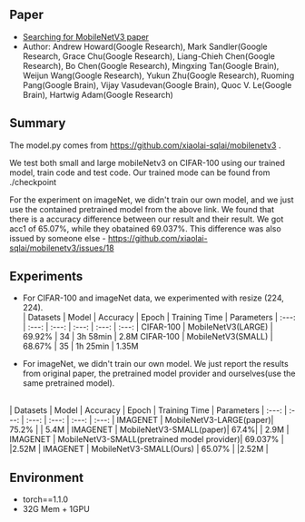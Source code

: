 ## Paper
- [Searching for MobileNetV3 paper](https://arxiv.org/abs/1905.02244)
- Author: Andrew Howard(Google Research), Mark Sandler(Google Research, Grace Chu(Google Research), Liang-Chieh Chen(Google Research), Bo Chen(Google Research), Mingxing Tan(Google Brain), Weijun Wang(Google Research), Yukun Zhu(Google Research), Ruoming Pang(Google Brain), Vijay Vasudevan(Google Brain), Quoc V. Le(Google Brain), Hartwig Adam(Google Research)

## Summary

The model.py comes from https://github.com/xiaolai-sqlai/mobilenetv3 .

We test both small and large mobileNetv3 on CIFAR-100 using our trained model, train code and test code. Our trained mode can be found from ./checkpoint

For the experiment on imageNet, we didn't train our own model, and we just use the contained pretrained model from the above link. We found that there is a accuracy difference between our result and their result. We got acc1 of 65.07%, while they obatained 69.037%. This difference was also issued by someone else - https://github.com/xiaolai-sqlai/mobilenetv3/issues/18


## Experiments
- For CIFAR-100 and imageNet data, we experimented with resize (224, 224).<br>
| Datasets | Model | Accuracy | Epoch | Training Time | Parameters
| :---: | :---: | :---: | :---: | :---: | :---: |
CIFAR-100 | MobileNetV3(LARGE) | 69.92% | 34 | 3h 58min | 2.8M
CIFAR-100 | MobileNetV3(SMALL) | 68.67% | 35 | 1h 25min | 1.35M

- For imageNet, we didn't train our own model. We just report the results from original paper, the pretrained model provider and ourselves(use the same pretrained model). 
<br>
| Datasets | Model | Accuracy | Epoch | Training Time | Parameters
| :---: | :---: | :---: | :---: | :---: | :---: |
IMAGENET | MobileNetV3-LARGE(paper)| 75.2% | | 5.4M | 
IMAGENET | MobileNetV3-SMALL(paper)| 67.4%| | 2.9M | 
IMAGENET | MobileNetV3-SMALL(pretrained model provider)| 69.037% | |2.52M | 
IMAGENET | MobileNetV3-SMALL(Ours) | 65.07% | |2.52M | 

## Environment
- torch==1.1.0
- 32G Mem + 1GPU
